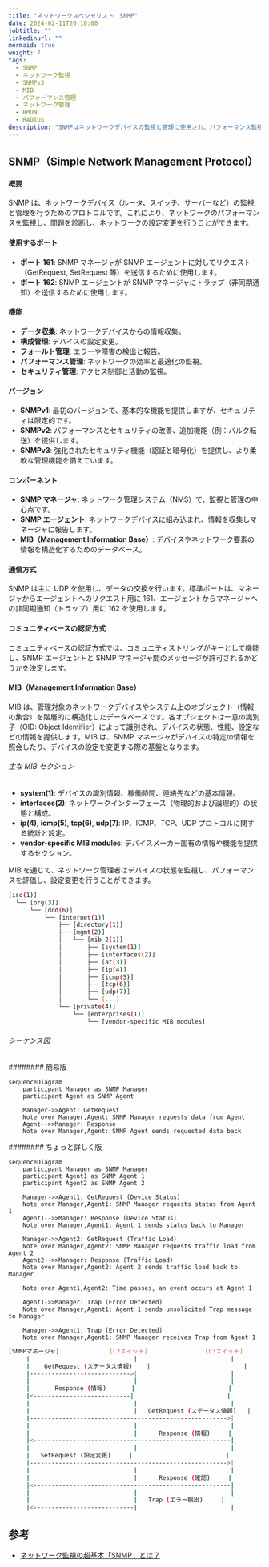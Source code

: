 ```yaml
---
title: "ネットワークスペシャリスト　SNMP"
date: 2024-02-11T20:10:00
jobtitle: ""
linkedinurl: ""
mermaid: true
weight: 7
tags:
  - SNMP
  - ネットワーク監視
  - SNMPv3
  - MIB
  - パフォーマンス管理
  - ネットワーク管理
  - RMON
  - RADIUS
description: "SNMPはネットワークデバイスの監視と管理に使用され、パフォーマンス監視や障害検出、デバイス設定変更が可能です。SNMPv3は強化されたセキュリティ機能を提供し、ネットワーク管理システムとデバイス間で効果的に情報交換を行います。"
---
```


## SNMP（Simple Network Management Protocol）

#### 概要

SNMP は、ネットワークデバイス（ルータ、スイッチ、サーバーなど）の監視と管理を行うためのプロトコルです。これにより、ネットワークのパフォーマンスを監視し、問題を診断し、ネットワークの設定変更を行うことができます。

#### 使用するポート

- **ポート 161**: SNMP マネージャが SNMP エージェントに対してリクエスト（GetRequest, SetRequest 等）を送信するために使用します。
- **ポート 162**: SNMP エージェントが SNMP マネージャにトラップ（非同期通知）を送信するために使用します。

#### 機能

- **データ収集**: ネットワークデバイスからの情報収集。
- **構成管理**: デバイスの設定変更。
- **フォールト管理**: エラーや障害の検出と報告。
- **パフォーマンス管理**: ネットワークの効率と最適化の監視。
- **セキュリティ管理**: アクセス制御と活動の監視。

#### バージョン

- **SNMPv1**: 最初のバージョンで、基本的な機能を提供しますが、セキュリティは限定的です。
- **SNMPv2**: パフォーマンスとセキュリティの改善、追加機能（例：バルク転送）を提供します。
- **SNMPv3**: 強化されたセキュリティ機能（認証と暗号化）を提供し、より柔軟な管理機能を備えています。

#### コンポーネント

- **SNMP マネージャ**: ネットワーク管理システム（NMS）で、監視と管理の中心点です。
- **SNMP エージェント**: ネットワークデバイスに組み込まれ、情報を収集しマネージャに報告します。
- **MIB（Management Information Base）**: デバイスやネットワーク要素の情報を構造化するためのデータベース。

#### 通信方式

SNMP は主に UDP を使用し、データの交換を行います。標準ポートは、マネージャからエージェントへのリクエスト用に 161、エージェントからマネージャへの非同期通知（トラップ）用に 162 を使用します。

#### コミュニティベースの認証方式

コミュニティベースの認証方式では、コミュニティストリングがキーとして機能し、SNMP エージェントと SNMP マネージャ間のメッセージが許可されるかどうかを決定します。

#### MIB（Management Information Base）

MIB は、管理対象のネットワークデバイスやシステム上のオブジェクト（情報の集合）を階層的に構造化したデータベースです。各オブジェクトは一意の識別子（OID: Object Identifier）によって識別され、デバイスの状態、性能、設定などの情報を提供します。MIB は、SNMP マネージャがデバイスの特定の情報を照会したり、デバイスの設定を変更する際の基盤となります。

###### 主な MIB セクション

- **system(1)**: デバイスの識別情報、稼働時間、連絡先などの基本情報。
- **interfaces(2)**: ネットワークインターフェース（物理的および論理的）の状態と構成。
- **ip(4)**, **icmp(5)**, **tcp(6)**, **udp(7)**: IP、ICMP、TCP、UDP プロトコルに関する統計と設定。
- **vendor-specific MIB modules**: デバイスメーカー固有の情報や機能を提供するセクション。

MIB を通じて、ネットワーク管理者はデバイスの状態を監視し、パフォーマンスを評価し、設定変更を行うことができます。

```bash
[iso(1)]
  └── [org(3)]
      └── [dod(6)]
          └── [internet(1)]
              ├── [directory(1)]
              ├── [mgmt(2)]
              │   └── [mib-2(1)]
              │       ├── [system(1)]
              │       ├── [interfaces(2)]
              │       ├── [at(3)]
              │       ├── [ip(4)]
              │       ├── [icmp(5)]
              │       ├── [tcp(6)]
              │       ├── [udp(7)]
              │       └── [...]
              └── [private(4)]
                  └── [enterprises(1)]
                      └── [vendor-specific MIB modules]
```

###### シーケンス図

######## 簡易版

```mermaid
sequenceDiagram
    participant Manager as SNMP Manager
    participant Agent as SNMP Agent

    Manager->>Agent: GetRequest
    Note over Manager,Agent: SNMP Manager requests data from Agent
    Agent-->>Manager: Response
    Note over Manager,Agent: SNMP Agent sends requested data back
```

######## ちょっと詳しく版

```mermaid
sequenceDiagram
    participant Manager as SNMP Manager
    participant Agent1 as SNMP Agent 1
    participant Agent2 as SNMP Agent 2

    Manager->>Agent1: GetRequest (Device Status)
    Note over Manager,Agent1: SNMP Manager requests status from Agent 1
    Agent1-->>Manager: Response (Device Status)
    Note over Manager,Agent1: Agent 1 sends status back to Manager

    Manager->>Agent2: GetRequest (Traffic Load)
    Note over Manager,Agent2: SNMP Manager requests traffic load from Agent 2
    Agent2-->>Manager: Response (Traffic Load)
    Note over Manager,Agent2: Agent 2 sends traffic load back to Manager

    Note over Agent1,Agent2: Time passes, an event occurs at Agent 1

    Agent1->>Manager: Trap (Error Detected)
    Note over Manager,Agent1: Agent 1 sends unsolicited Trap message to Manager

    Manager->>Agent1: Trap (Error Detected)
    Note over Manager,Agent1: SNMP Manager receives Trap from Agent 1

```

```bash
[SNMPマネージャ]              [L2スイッチ]                [L3スイッチ]
     |                             |                          |
     |    GetRequest (ステータス情報)    |                          |
     |---------------------------->|                          |
     |                             |                          |
     |       Response (情報)       |                          |
     |<---------------------------|                          |
     |                             |                          |
     |                             |   GetRequest (ステータス情報)   |
     |------------------------------------------------------->|
     |                             |                          |
     |                             |      Response (情報)     |
     |<-------------------------------------------------------|
     |                             |                          |
     |   SetRequest (設定変更)     |                          |
     |------------------------------------------------------->|
     |                             |                          |
     |                             |      Response (確認)     |
     |<-------------------------------------------------------|
     |                             |                          |
     |                             |   Trap (エラー検出)     |
     |<----------------------------|                          |


```

## 参考

- [ネットワーク監視の超基本「SNMP」とは？](https://blogs.manageengine.jp/itom_what_is_snmp/)
